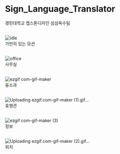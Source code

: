 # Sign_Language_Translator
경민대학교 캡스톤디자인 섬섬옥수팀 <br><br>

![idle](https://user-images.githubusercontent.com/71717840/203706121-ecd93ab8-c792-4407-bf32-dba22e037d88.gif) <br>
가만히 있는 모션 <br><br>


![office](https://user-images.githubusercontent.com/71717840/203706350-6a36aee0-e384-4954-b33e-d4b41c641e60.gif) <br>
사무실 <br><br>

![ezgif com-gif-maker](https://user-images.githubusercontent.com/71717840/203706485-8eb50c0c-3af6-463a-b2e8-47b4503bc1df.gif) <br>
융소과 <br><br>

![Uploading ezgif.com-gif-maker (1).gif…]()<br>
효행관 <br><br>

![ezgif com-gif-maker (3)](https://user-images.githubusercontent.com/71717840/203706739-5c800c20-0286-43e8-b8c5-d066f6c61b61.gif)<br>
정보 <br><br>

![Uploading ezgif.com-gif-maker (2).gif…]()<br>
위치<br><br>
